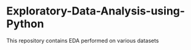 # Exploratory-Data-Analysis-using-Python
This repository contains EDA performed on various datasets
